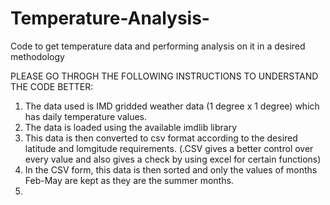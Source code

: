 # Temperature-Analysis-
Code to get temperature data and performing analysis on it in a desired methodology

PLEASE GO THROGH THE FOLLOWING INSTRUCTIONS TO UNDERSTAND THE CODE BETTER:
1. The data used is IMD gridded weather data (1 degree x 1 degree) which has daily temperature values.
2. The data is loaded using the available imdlib library
3. This data is then converted to csv format according to the desired latitude and lomgitude requirements. (.CSV gives a better control over every value and also gives a check by using excel for certain functions)
4. In the CSV form, this data is then sorted and only the values of months Feb-May are kept as they are the summer months.
5. 
